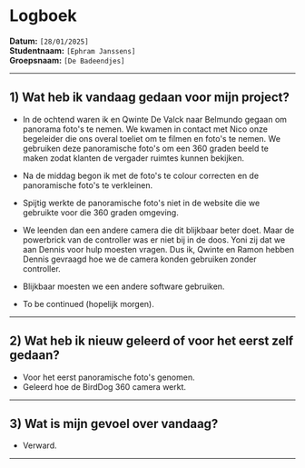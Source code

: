 # Logboek

**Datum:** `[28/01/2025]`  
**Studentnaam:** `[Ephram Janssens]`  
**Groepsnaam:** `[De Badeendjes]`

---

## 1) Wat heb ik vandaag gedaan voor mijn project?

- In de ochtend waren ik en Qwinte De Valck naar Belmundo gegaan om panorama foto's te nemen. We kwamen in contact met Nico onze begeleider die ons overal toeliet om te filmen en foto's te nemen. We gebruiken deze panoramische foto's om een 360 graden beeld te maken zodat klanten de vergader ruimtes kunnen bekijken.

- Na de middag begon ik met de foto's te colour correcten en de panoramische foto's te verkleinen.

- Spijtig werkte de panoramische foto's niet in de website die we gebruikte voor die 360 graden omgeving.

- We leenden dan een andere camera die dit blijkbaar beter doet. Maar de powerbrick van de controller was er niet bij in de doos. Yoni zij dat we aan Dennis voor hulp moesten vragen. Dus ik, Qwinte en Ramon hebben Dennis gevraagd hoe we de camera konden gebruiken zonder controller.

- Blijkbaar moesten we een andere software gebruiken. 

- To be continued (hopelijk morgen).

---

## 2) Wat heb ik nieuw geleerd of voor het eerst zelf gedaan?

- Voor het eerst panoramische foto's genomen.
- Geleerd hoe de BirdDog 360 camera werkt.

---

## 3) Wat is mijn gevoel over vandaag?

- Verward.

---
